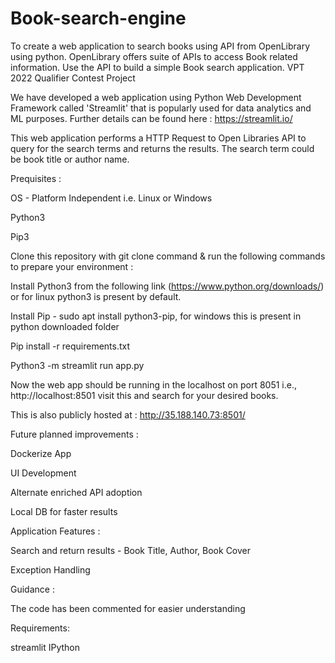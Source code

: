 # Book-search-engine
To create a web application to search books using API from OpenLibrary using python. OpenLibrary offers suite of APIs to access Book related information. Use the API to build a simple Book search application.
VPT 2022 Qualifier Contest Project

We have developed a web application using Python Web Development Framework called 'Streamlit' that is popularly used for data analytics and ML purposes. Further details can be found here : https://streamlit.io/

This web application performs a HTTP Request to Open Libraries API to query for the search terms and returns the results. The search term could be book title or author name.

Prequisites :

OS - Platform Independent i.e. Linux or Windows

Python3

Pip3

Clone this repository with git clone command & run the following commands to prepare your environment :

Install Python3 from the following link (https://www.python.org/downloads/) or for linux python3 is present by default.

Install Pip - sudo apt install python3-pip, for windows this is present in python downloaded folder

Pip install -r requirements.txt

Python3 -m streamlit run app.py

Now the web app should be running in the localhost on port 8051 i.e., http://localhost:8501 visit this and search for your desired books.

This is also publicly hosted at : http://35.188.140.73:8501/

Future planned improvements :

Dockerize App

UI Development

Alternate enriched API adoption

Local DB for faster results

Application Features :

Search and return results - Book Title, Author, Book Cover

Exception Handling

Guidance :

The code has been commented for easier understanding

Requirements:

streamlit
IPython
